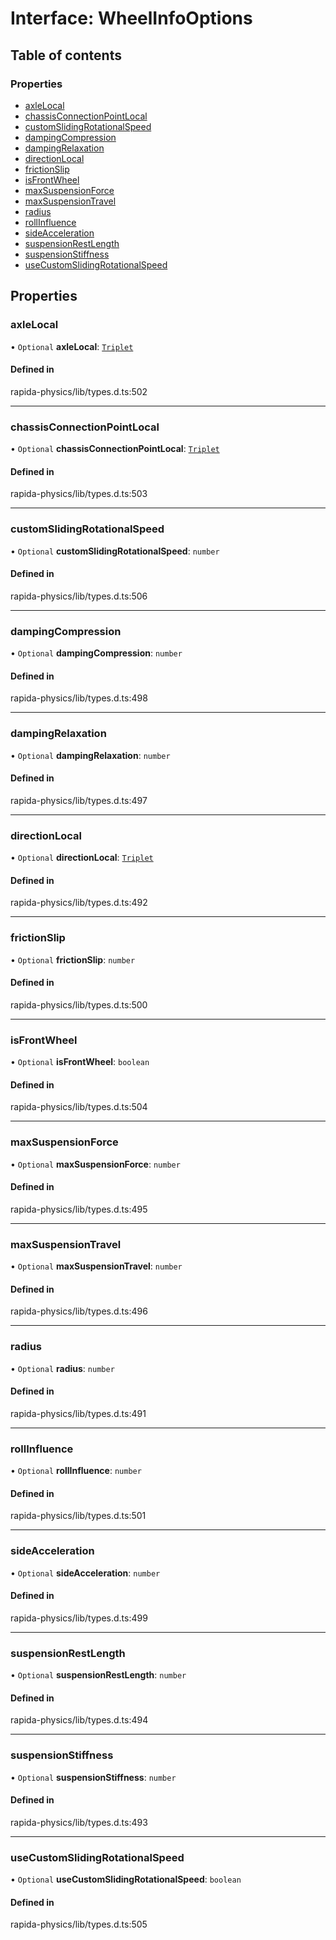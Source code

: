 # Interface: WheelInfoOptions

## Table of contents

### Properties

- [axleLocal](WheelInfoOptions.md#axlelocal)
- [chassisConnectionPointLocal](WheelInfoOptions.md#chassisconnectionpointlocal)
- [customSlidingRotationalSpeed](WheelInfoOptions.md#customslidingrotationalspeed)
- [dampingCompression](WheelInfoOptions.md#dampingcompression)
- [dampingRelaxation](WheelInfoOptions.md#dampingrelaxation)
- [directionLocal](WheelInfoOptions.md#directionlocal)
- [frictionSlip](WheelInfoOptions.md#frictionslip)
- [isFrontWheel](WheelInfoOptions.md#isfrontwheel)
- [maxSuspensionForce](WheelInfoOptions.md#maxsuspensionforce)
- [maxSuspensionTravel](WheelInfoOptions.md#maxsuspensiontravel)
- [radius](WheelInfoOptions.md#radius)
- [rollInfluence](WheelInfoOptions.md#rollinfluence)
- [sideAcceleration](WheelInfoOptions.md#sideacceleration)
- [suspensionRestLength](WheelInfoOptions.md#suspensionrestlength)
- [suspensionStiffness](WheelInfoOptions.md#suspensionstiffness)
- [useCustomSlidingRotationalSpeed](WheelInfoOptions.md#usecustomslidingrotationalspeed)

## Properties

### axleLocal

• `Optional` **axleLocal**: [`Triplet`](../modules.md#triplet)

#### Defined in

rapida-physics/lib/types.d.ts:502

___

### chassisConnectionPointLocal

• `Optional` **chassisConnectionPointLocal**: [`Triplet`](../modules.md#triplet)

#### Defined in

rapida-physics/lib/types.d.ts:503

___

### customSlidingRotationalSpeed

• `Optional` **customSlidingRotationalSpeed**: `number`

#### Defined in

rapida-physics/lib/types.d.ts:506

___

### dampingCompression

• `Optional` **dampingCompression**: `number`

#### Defined in

rapida-physics/lib/types.d.ts:498

___

### dampingRelaxation

• `Optional` **dampingRelaxation**: `number`

#### Defined in

rapida-physics/lib/types.d.ts:497

___

### directionLocal

• `Optional` **directionLocal**: [`Triplet`](../modules.md#triplet)

#### Defined in

rapida-physics/lib/types.d.ts:492

___

### frictionSlip

• `Optional` **frictionSlip**: `number`

#### Defined in

rapida-physics/lib/types.d.ts:500

___

### isFrontWheel

• `Optional` **isFrontWheel**: `boolean`

#### Defined in

rapida-physics/lib/types.d.ts:504

___

### maxSuspensionForce

• `Optional` **maxSuspensionForce**: `number`

#### Defined in

rapida-physics/lib/types.d.ts:495

___

### maxSuspensionTravel

• `Optional` **maxSuspensionTravel**: `number`

#### Defined in

rapida-physics/lib/types.d.ts:496

___

### radius

• `Optional` **radius**: `number`

#### Defined in

rapida-physics/lib/types.d.ts:491

___

### rollInfluence

• `Optional` **rollInfluence**: `number`

#### Defined in

rapida-physics/lib/types.d.ts:501

___

### sideAcceleration

• `Optional` **sideAcceleration**: `number`

#### Defined in

rapida-physics/lib/types.d.ts:499

___

### suspensionRestLength

• `Optional` **suspensionRestLength**: `number`

#### Defined in

rapida-physics/lib/types.d.ts:494

___

### suspensionStiffness

• `Optional` **suspensionStiffness**: `number`

#### Defined in

rapida-physics/lib/types.d.ts:493

___

### useCustomSlidingRotationalSpeed

• `Optional` **useCustomSlidingRotationalSpeed**: `boolean`

#### Defined in

rapida-physics/lib/types.d.ts:505
